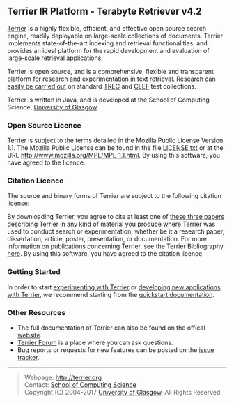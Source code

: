 Terrier IR Platform - Terabyte Retriever v4.2
-----------------------------------

[Terrier](http://terrier.org) is a highly flexible, efficient, and effective open source search engine, readily deployable on large-scale collections of documents. Terrier implements state-of-the-art indexing and retrieval functionalities, and provides an ideal platform for the rapid development and evaluation of large-scale retrieval applications.

Terrier is open source, and is a comprehensive, flexible and transparent platform for research and experimentation in text retrieval. [Research can easily be carried out](http://terrier.org/doc/current/bibliography.html) on standard [TREC](http://trec.nist.gov/) and [CLEF](http://www.clef-initiative.eu/) test collections.

Terrier is written in Java, and is developed at the School of Computing Science, [University of Glasgow](http://www.gla.ac.uk/).

### Open Source Licence

Terrier is subject to the terms detailed in the Mozilla Public License
Version 1.1. The Mozilla Public License can be found in the file
[LICENSE.txt](LICENCE.txt) or at the URL http://www.mozilla.org/MPL/MPL-1.1.html.
By using this software, you have agreed to the licence.

### Citation Licence

The source and binary forms of Terrier are subject to the following
citation license: 

By downloading Terrier, you agree to cite at least
one of [these three papers](doc/bibliography.html) describing Terrier in any kind of material 
you produce where Terrier was used to conduct search or 
experimentation, whether be it a research paper, dissertation, 
article, poster, presentation, or documentation. For more information
on publications concerning Terrier, see the Terrier Bibliography
[here](doc/bibliography.html). By using this software, you have agreed to the
citation licence.

### Getting Started

In order to start [experimenting with Terrier](http://terrier.org/docs/current/quickstart_experiments.md) or 
[developing new applications with Terrier](http://terrier.org/docs/current/quickstart-integratedsearch.md), we recommend starting from the [quickstart documentation](http://terrier.org/docs/current/docs/index.html). 

### Other Resources
* The full documentation of Terrier can also be found on the offical [website](http://terrier.org/). 
* [Terrier Forum](http://terrier.org/forum/) is a place where you can ask questions.
* Bug reports or requests for new features can be posted on the [issue tracker](http://terrier.org/issues/browse/TR). 

------------------------
> Webpage: <http://terrier.org>  
> Contact: [School of Computing Science](http://www.dcs.gla.ac.uk/)  
> Copyright (C) 2004-2017 [University of Glasgow](http://www.gla.ac.uk/). All Rights Reserved. 
